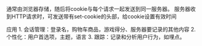 通常由浏览器存储，随后将cookie与每个请求一起发送到同一服务器。
服务器收到HTTP请求时，可发送带有set-cookie的头部，给cookie设置有效时间

应用
	1. 会话管理：登录名，购物车商品，游戏得分、服务器要记录的其他内容
	2. 个性化：用户首选项，主题，语言
	3. 跟踪：记录和分析用户行为，如埋点。